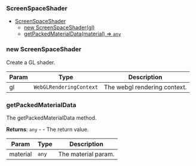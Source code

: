 <a name="ScreenSpaceShader"></a>

### ScreenSpaceShader


* [ScreenSpaceShader](#ScreenSpaceShader)
    * [new ScreenSpaceShader(gl)](#new-ScreenSpaceShader)
    * [getPackedMaterialData(material) ⇒ <code>any</code>](#getPackedMaterialData)

<a name="new_ScreenSpaceShader_new"></a>

### new ScreenSpaceShader
Create a GL shader.


| Param | Type | Description |
| --- | --- | --- |
| gl | <code>WebGLRenderingContext</code> | The webgl rendering context. |

<a name="ScreenSpaceShader.getPackedMaterialData"></a>

### getPackedMaterialData
The getPackedMaterialData method.


**Returns**: <code>any</code> - - The return value.  

| Param | Type | Description |
| --- | --- | --- |
| material | <code>any</code> | The material param. |

